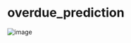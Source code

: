 # overdue_prediction
![image](https://user-images.githubusercontent.com/109563345/208670319-4cabdecc-3796-4aee-bedb-75fb85959954.png)
